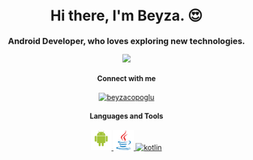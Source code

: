 <h1 align="center">Hi there, I'm Beyza. 😍 </h1>

<h3 align="center">Android Developer, who loves exploring new technologies.</h3>


<center><img src="https://www.cyberrafting.com/assets/images/gifs/mobile.gif"></center>

<h4 align="center">Connect with me</h3>
<p align="center">
<a href="https://linkedin.com/in/beyzacopoglu" target="blank"><img align="center" src="https://raw.githubusercontent.com/rahuldkjain/github-profile-readme-generator/master/src/images/icons/Social/linked-in-alt.svg" alt="beyzacopoglu" height="30" width="40" /></a>
</p>
<h4 align="center">Languages and Tools</h3>
<p align="center"> <a href="https://developer.android.com" target="_blank" rel="noreferrer"> <img src="https://raw.githubusercontent.com/devicons/devicon/master/icons/android/android-original-wordmark.svg" alt="android" width="40" height="40"/> </a> <a href="https://www.java.com" target="_blank" rel="noreferrer"> <img src="https://raw.githubusercontent.com/devicons/devicon/master/icons/java/java-original.svg" alt="java" width="40" height="40"/> </a> <a href="https://kotlinlang.org" target="_blank" rel="noreferrer"> <img src="https://www.vectorlogo.zone/logos/kotlinlang/kotlinlang-icon.svg" alt="kotlin" width="40" height="40"/> </a> </p>
